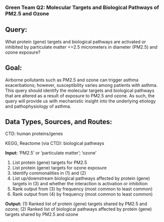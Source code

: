 ### Green Team Q2: Molecular Targets and Biological Pathways of PM2.5 and Ozone

## Query:

What protein (gene) targets and biological pathways are activated or inhibited by particulate matter <=2.5 micrometers in diameter (PM2.5) and ozone exposure?

## Goal:

Airborne pollutants such as PM2.5 and ozone can trigger asthma exacerbations; however, susceptibility varies among patients with asthma. This query should identify the molecular targets and biological pathways that are altered as a result of exposure to PM2.5 and ozone. As such, the query will provide us with mechanistic insight into the underlying etiology and pathophysiology of asthma.

## Data Types, Sources, and Routes:
CTD: human proteins/genes

KEGG, Reactome (via CTD): biological pathways

**Input:** ‘PM2.5’ or ‘particulate matter’; ‘ozone’

1. List protein (gene) targets for PM2.5
2. List protein (gene) targets for ozone exposure
3. Identify commonalities in (1) and (2)
4. List up/downstream biological pathways affected by protein (gene) targets in (3) and whether the interaction is activation or inhibition
5. Rank output from (3) by frequency (most common to least common)
6. Rank output from (4) by frequency (most common to least common)

**Output:** (1) Ranked list of protein (gene) targets shared by PM2.5 and ozone; (2) Ranked list of biological pathways affected by protein (gene) targets shared by PM2.5 and ozone
